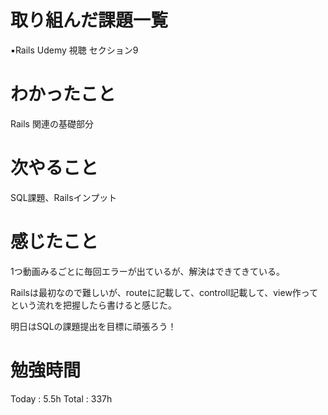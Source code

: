<h1>取り組んだ課題一覧</h1>

▪️Rails Udemy 視聴 セクション9

<h1>わかったこと</h1>
Rails 関連の基礎部分

<h1>次やること</h1>
SQL課題、Railsインプット

<h1>感じたこと</h1>
1つ動画みるごとに毎回エラーが出ているが、解決はできてきている。

Railsは最初なので難しいが、routeに記載して、controll記載して、view作ってという流れを把握したら書けると感じた。

明日はSQLの課題提出を目標に頑張ろう！

<h1>勉強時間</h1>
Today : 5.5h Total : 337h